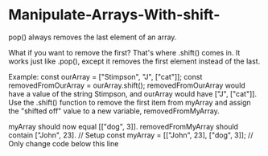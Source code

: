 # Manipulate-Arrays-With-shift-

pop() always removes the last element of an array. 

What if you want to remove the first?
That's where .shift() comes in.
It works just like .pop(), except it removes the first element instead of the last.

Example:
const ourArray = ["Stimpson", "J", ["cat"]];
const removedFromOurArray = ourArray.shift();
removedFromOurArray would have a value of the string Stimpson,
and ourArray would have ["J", ["cat"]].
Use the .shift() function to remove the first item from myArray
and assign the "shifted off" value to a new variable,
removedFromMyArray.

myArray should now equal [["dog", 3]].
removedFromMyArray should contain ["John", 23].
// Setup
const myArray = [["John", 23], ["dog", 3]];
// Only change code below this line
